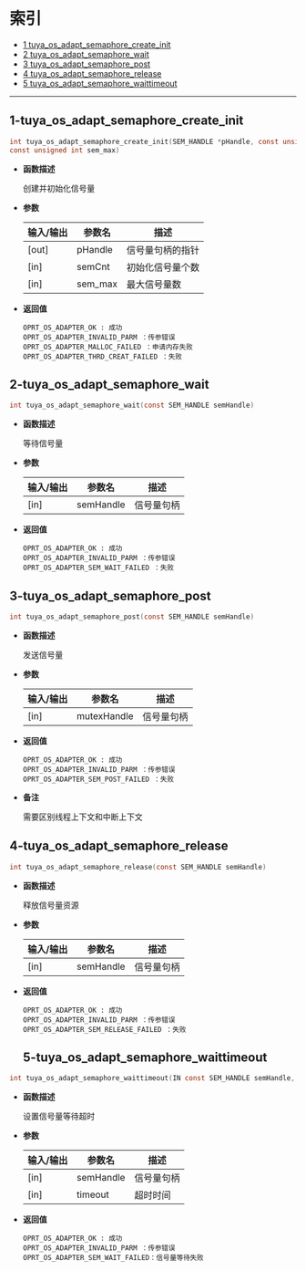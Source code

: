 # 索引

  * [1 tuya_os_adapt_semaphore_create_init](#1-tuya_os_adapt_semaphore_create_init)
  * [2 tuya_os_adapt_semaphore_wait](#2-tuya_os_adapt_semaphore_wait)
  * [3 tuya_os_adapt_semaphore_post](#3-tuya_os_adapt_semaphore_post)
  * [4 tuya_os_adapt_semaphore_release](#4-tuya_os_adapt_semaphore_release)
  * [5 tuya_os_adapt_semaphore_waittimeout](#5-tuya_os_adapt_semaphore_waittimeout)
------

## 1-tuya_os_adapt_semaphore_create_init

```c
int tuya_os_adapt_semaphore_create_init(SEM_HANDLE *pHandle, const unsigned int semCnt, \
const unsigned int sem_max)
```

- **函数描述**

  创建并初始化信号量
 

- **参数**

  | 输入/输出 |  参数名  |  描述  |
  |--------|--------|--------|
  | [out] | pHandle | 信号量句柄的指针 |
  | [in] | semCnt | 初始化信号量个数 |
  | [in] | sem_max | 最大信号量数 |

- **返回值**

  ```
  OPRT_OS_ADAPTER_OK : 成功
  OPRT_OS_ADAPTER_INVALID_PARM ：传参错误
  OPRT_OS_ADAPTER_MALLOC_FAILED ：申请内存失败
  OPRT_OS_ADAPTER_THRD_CREAT_FAILED ：失败
  ```


## 2-tuya_os_adapt_semaphore_wait

```c
int tuya_os_adapt_semaphore_wait(const SEM_HANDLE semHandle)
```

- **函数描述**

  等待信号量
 

- **参数**

  | 输入/输出 |  参数名  |  描述  |
  |--------|--------|--------|
  | [in] | semHandle | 信号量句柄 |

- **返回值**

  ```
  OPRT_OS_ADAPTER_OK : 成功
  OPRT_OS_ADAPTER_INVALID_PARM ：传参错误
  OPRT_OS_ADAPTER_SEM_WAIT_FAILED ：失败
  ```


## 3-tuya_os_adapt_semaphore_post

```c
int tuya_os_adapt_semaphore_post(const SEM_HANDLE semHandle)
```

- **函数描述**

  发送信号量
 

- **参数**

  | 输入/输出 |  参数名  |  描述  |
  |--------|--------|--------|
  | [in] | mutexHandle | 信号量句柄 |

- **返回值**

  ```
  OPRT_OS_ADAPTER_OK : 成功
  OPRT_OS_ADAPTER_INVALID_PARM ：传参错误
  OPRT_OS_ADAPTER_SEM_POST_FAILED ：失败
  ```
  
- **备注**

  需要区别线程上下文和中断上下文



## 4-tuya_os_adapt_semaphore_release

```c
int tuya_os_adapt_semaphore_release(const SEM_HANDLE semHandle)
```

- **函数描述**

  释放信号量资源

- **参数**

  | 输入/输出 |  参数名  |  描述  |
  |--------|--------|--------|
  | [in] | semHandle | 信号量句柄 |

- **返回值**

  ```
  OPRT_OS_ADAPTER_OK : 成功
  OPRT_OS_ADAPTER_INVALID_PARM ：传参错误
  OPRT_OS_ADAPTER_SEM_RELEASE_FAILED ：失败
  ```
  ## 5-tuya_os_adapt_semaphore_waittimeout

```c
int tuya_os_adapt_semaphore_waittimeout(IN const SEM_HANDLE semHandle, unsigned int timeout)
```

- **函数描述**

  设置信号量等待超时

- **参数**

  | 输入/输出 |  参数名  |  描述  |
  |--------|--------|--------|
  | [in] | semHandle | 信号量句柄 |
  | [in] | timeout | 超时时间 |

- **返回值**

  ```
  OPRT_OS_ADAPTER_OK : 成功
  OPRT_OS_ADAPTER_INVALID_PARM ：传参错误
  OPRT_OS_ADAPTER_SEM_WAIT_FAILED：信号量等待失败
  ```